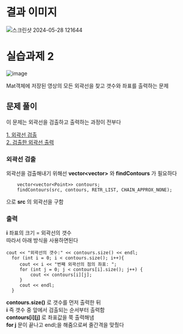 # 결과 이미지 

![스크린샷 2024-05-28 121644](https://github.com/YbSain/OpenCV/assets/108385276/4de2239e-b09a-41c7-af83-ca13f588ee6a)

# 실습과제 2

![image](https://github.com/YbSain/OpenCV/assets/108385276/06e1569c-f6a9-43db-bd8d-5f52dc18ac81)

Mat객체에 저장된 영상의 모든 외곽선을 찾고 갯수와 좌표를 출력하는 문제

## 문제 풀이

이 문제는 외곽선을 검출하고 출력하는 과정이 전부다   

[1. 외곽선 검출](#외곽선-검출)   
[2. 검출한 외곽선 출력](#출력)

### 외곽선 검출

외곽선을 검출해내기 위해선 __vector<vector<Point>>__ 와 __findContours__ 가 필요하다

    	vector<vector<Point>> contours;
    	findContours(src, contours, RETR_LIST, CHAIN_APPROX_NONE);

으로 __src__ 의 외곽선을 구함

### 출력

**i** 좌표의 크기 = 외곽선의 갯수   
따라서 아래 방식을 사용하면된다

  	cout << "외곽선의 갯수:" << contours.size() << endl;
	  for (int i = 0; i < contours.size(); i++){
		 cout << i << "번째 외곽선의 점의 좌표: ";
		 for (int j = 0; j < contours[i].size(); j++) {
			 cout << contours[i][j];
		 }
		 cout << endl;
	  }

__contours.size()__ 로 갯수를 먼저 출력한 뒤   
__i__ 즉 갯수 중 앞에서 검출되는 순서부터 출력함   
__contours[i][j]__ 로 좌표값을 쭉 출력해냄   
__for j__ 문이 끝나고 endl;을 해줌으로써 줄간격을 맞췄다


